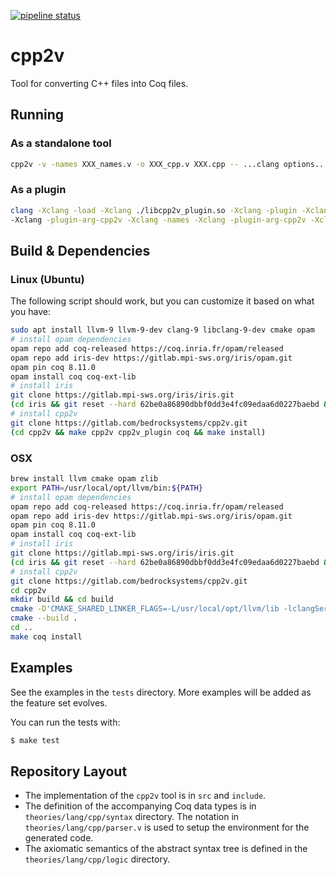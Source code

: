 [![pipeline status](https://gitlab.com/bedrocksystems/cpp2v/badges/master/pipeline.svg)](https://gitlab.com/bedrocksystems/cpp2v/commits/master)


# cpp2v

Tool for converting C++ files into Coq files.

## Running

### As a standalone tool

```sh
cpp2v -v -names XXX_names.v -o XXX_cpp.v XXX.cpp -- ...clang options...
```

### As a plugin

```sh
clang -Xclang -load -Xclang ./libcpp2v_plugin.so -Xclang -plugin -Xclang cpp2v -Xclang -plugin-arg-cpp2v -Xclang -o -Xclang -plugin-arg-cpp2v -Xclang foo_cpp.v
-Xclang -plugin-arg-cpp2v -Xclang -names -Xclang -plugin-arg-cpp2v -Xclang foo_names_cpp.v ...standard clang options...
```

## Build & Dependencies

### Linux (Ubuntu)

The following script should work, but you can customize it based on what you have:

```sh
sudo apt install llvm-9 llvm-9-dev clang-9 libclang-9-dev cmake opam
# install opam dependencies
opam repo add coq-released https://coq.inria.fr/opam/released
opam repo add iris-dev https://gitlab.mpi-sws.org/iris/opam.git
opam pin coq 8.11.0
opam install coq coq-ext-lib
# install iris
git clone https://gitlab.mpi-sws.org/iris/iris.git
(cd iris && git reset --hard 62be0a86890dbbf0dd3e4fc09edaa6d0227baebd && make build-dep && make -j3 && make install)
# install cpp2v
git clone https://gitlab.com/bedrocksystems/cpp2v.git
(cd cpp2v && make cpp2v cpp2v_plugin coq && make install)
```

### OSX

```sh
brew install llvm cmake opam zlib
export PATH=/usr/local/opt/llvm/bin:${PATH}
# install opam dependencies
opam repo add coq-released https://coq.inria.fr/opam/released
opam repo add iris-dev https://gitlab.mpi-sws.org/iris/opam.git
opam pin coq 8.11.0
opam install coq coq-ext-lib
# install iris
git clone https://gitlab.mpi-sws.org/iris/iris.git
(cd iris && git reset --hard 62be0a86890dbbf0dd3e4fc09edaa6d0227baebd && make build-dep && make -j3 && make install)
# install cpp2v
git clone https://gitlab.com/bedrocksystems/cpp2v.git
cd cpp2v
mkdir build && cd build
cmake -D'CMAKE_SHARED_LINKER_FLAGS=-L/usr/local/opt/llvm/lib -lclangSerialization -lclangASTMatchers -lclangSema -lclangAnalysis -lclangRewriteFrontend -lclangEdit -lclangParse -lclangFrontend -lclangBasic -lclangDriver -lclangAST -lclangLex -lz -lcurses' -DCMAKE_EXE_LINKER_FLAGS=-L/usr/local/opt/llvm/lib ..
cmake --build .
cd ..
make coq install
```

## Examples
See the examples in the `tests` directory.
More examples will be added as the feature set evolves.

You can run the tests with:

```sh
$ make test
```

## Repository Layout

- The implementation of the `cpp2v` tool is in `src` and `include`.
- The definition of the accompanying Coq data types is in `theories/lang/cpp/syntax` directory. The notation in `theories/lang/cpp/parser.v` is used to setup the environment for the generated code.
- The axiomatic semantics of the abstract syntax tree is defined in the `theories/lang/cpp/logic` directory.
